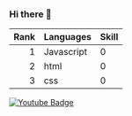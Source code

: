### Hi there 👋

| Rank | Languages | Skill     |
|-----:|-----------|-----------|
|     1| Javascript|    0 |
|     2| html    |   0 |
|     3| css       |   0 |

<div id="badges" >
 <a href="https://www.youtube.com/channel/UCuuwbe0QU5ECgzVfvyYg-oA">
    <img src="https://img.shields.io/badge/YouTube-red?style=for-the-badge&logo=youtube&logoColor=white" alt="Youtube Badge" />
  </a>
</div>

<!--
**Earfi/Earfi** is a ✨ _special_ ✨ repository because its `README.md` (this file) appears on your GitHub profile.

Here are some ideas to get you started:

- 🔭 I’m currently working on ...
- 🌱 I’m currently learning ...
- 👯 I’m looking to collaborate on ...
- 🤔 I’m looking for help with ...
- 💬 Ask me about ...
- 📫 How to reach me: ...
- 😄 Pronouns: ...
- ⚡ Fun fact: ...
-->
